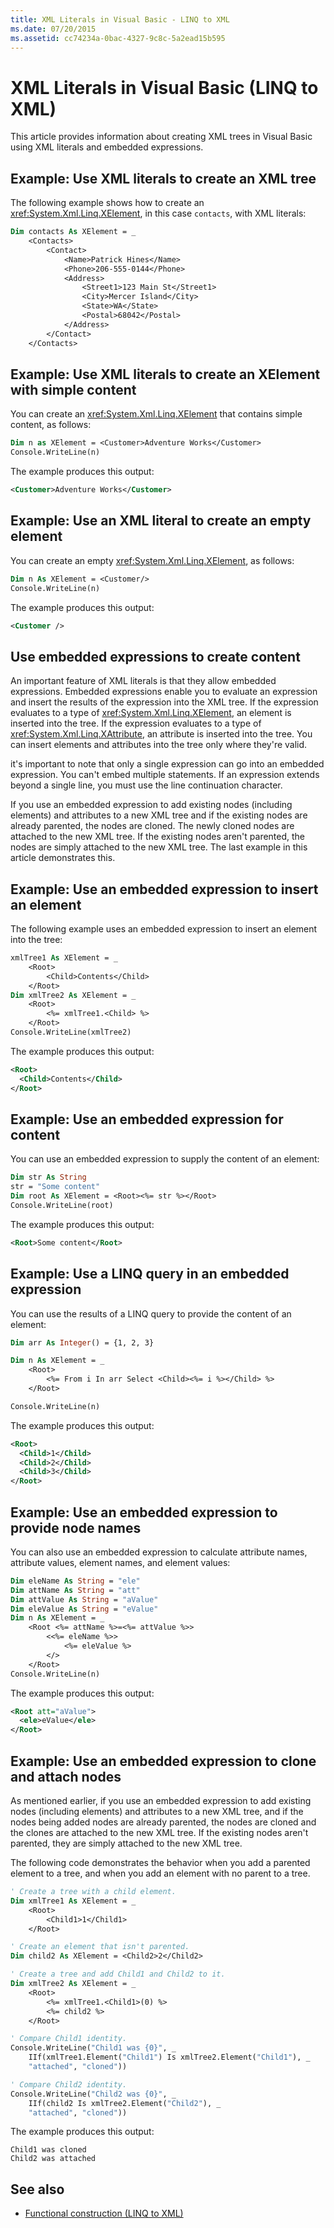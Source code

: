```yaml
---
title: XML Literals in Visual Basic - LINQ to XML
ms.date: 07/20/2015
ms.assetid: cc74234a-0bac-4327-9c8c-5a2ead15b595
---
```


# XML Literals in Visual Basic (LINQ to XML)

This article provides information about creating XML trees in Visual Basic using XML literals and embedded expressions.

## Example: Use XML literals to create an XML tree

The following example shows how to create an <xref:System.Xml.Linq.XElement>, in this case `contacts`, with XML literals:

```vb
Dim contacts As XElement = _
    <Contacts>
        <Contact>
            <Name>Patrick Hines</Name>
            <Phone>206-555-0144</Phone>
            <Address>
                <Street1>123 Main St</Street1>
                <City>Mercer Island</City>
                <State>WA</State>
                <Postal>68042</Postal>
            </Address>
        </Contact>
    </Contacts>
```

## Example: Use XML literals to create an XElement with simple content

You can create an <xref:System.Xml.Linq.XElement> that contains simple content, as follows:

```vb
Dim n as XElement = <Customer>Adventure Works</Customer>
Console.WriteLine(n)
```

The example produces this output:

```xml
<Customer>Adventure Works</Customer>
```

## Example: Use an XML literal to create an empty element

You can create an empty <xref:System.Xml.Linq.XElement>, as follows:

```vb
Dim n As XElement = <Customer/>
Console.WriteLine(n)
```

The example produces this output:

```xml
<Customer />
```

## Use embedded expressions to create content

An important feature of XML literals is that they allow embedded expressions. Embedded expressions enable you to evaluate an expression and insert the results of the expression into the XML tree. If the expression evaluates to a type of <xref:System.Xml.Linq.XElement>, an element is inserted into the tree. If the expression evaluates to a type of <xref:System.Xml.Linq.XAttribute>, an attribute is inserted into the tree. You can insert elements and attributes into the tree only where they're valid.

it's important to note that only a single expression can go into an embedded expression. You can't embed multiple statements. If an expression extends beyond a single line, you must use the line continuation character.

If you use an embedded expression to add existing nodes (including elements) and attributes to a new XML tree and if the existing nodes are already parented, the nodes are cloned. The newly cloned nodes are attached to the new XML tree. If the existing nodes aren't parented, the nodes are simply attached to the new XML tree. The last example in this article demonstrates this.

## Example: Use an embedded expression to insert an element

The following example uses an embedded expression to insert an element into the tree:

```vb
xmlTree1 As XElement = _
    <Root>
        <Child>Contents</Child>
    </Root>
Dim xmlTree2 As XElement = _
    <Root>
        <%= xmlTree1.<Child> %>
    </Root>
Console.WriteLine(xmlTree2)
```

The example produces this output:

```xml
<Root>
  <Child>Contents</Child>
</Root>
```

## Example: Use an embedded expression for content

You can use an embedded expression to supply the content of an element:

```vb
Dim str As String
str = "Some content"
Dim root As XElement = <Root><%= str %></Root>
Console.WriteLine(root)
```

The example produces this output:

```xml
<Root>Some content</Root>
```

## Example: Use a LINQ query in an embedded expression

You can use the results of a LINQ query to provide the content of an element:

```vb
Dim arr As Integer() = {1, 2, 3}

Dim n As XElement = _
    <Root>
        <%= From i In arr Select <Child><%= i %></Child> %>
    </Root>

Console.WriteLine(n)
```

The example produces this output:

```xml
<Root>
  <Child>1</Child>
  <Child>2</Child>
  <Child>3</Child>
</Root>
```

## Example: Use an embedded expression to provide node names

You can also use an embedded expression to calculate attribute names, attribute values, element names, and element values:

```vb
Dim eleName As String = "ele"
Dim attName As String = "att"
Dim attValue As String = "aValue"
Dim eleValue As String = "eValue"
Dim n As XElement = _
    <Root <%= attName %>=<%= attValue %>>
        <<%= eleName %>>
            <%= eleValue %>
        </>
    </Root>
Console.WriteLine(n)
```

The example produces this output:

```xml
<Root att="aValue">
  <ele>eValue</ele>
</Root>
```

## Example: Use an embedded expression to clone and attach nodes

As mentioned earlier, if you use an embedded expression to add existing nodes (including elements) and attributes to a new XML tree, and if the nodes being added nodes are already parented, the nodes are cloned and the clones are attached to the new XML tree. If the existing nodes aren't parented, they are simply attached to the new XML tree.

The following code demonstrates the behavior when you add a parented element to a tree, and when you add an element with no parent to a tree.

```vb
' Create a tree with a child element.
Dim xmlTree1 As XElement = _
    <Root>
        <Child1>1</Child1>
    </Root>

' Create an element that isn't parented.
Dim child2 As XElement = <Child2>2</Child2>

' Create a tree and add Child1 and Child2 to it.
Dim xmlTree2 As XElement = _
    <Root>
        <%= xmlTree1.<Child1>(0) %>
        <%= child2 %>
    </Root>

' Compare Child1 identity.
Console.WriteLine("Child1 was {0}", _
    IIf(xmlTree1.Element("Child1") Is xmlTree2.Element("Child1"), _
    "attached", "cloned"))

' Compare Child2 identity.
Console.WriteLine("Child2 was {0}", _
    IIf(child2 Is xmlTree2.Element("Child2"), _
    "attached", "cloned"))
```

The example produces this output:

```console
Child1 was cloned
Child2 was attached
```

## See also

- [Functional construction (LINQ to XML)](functional-construction.md)

